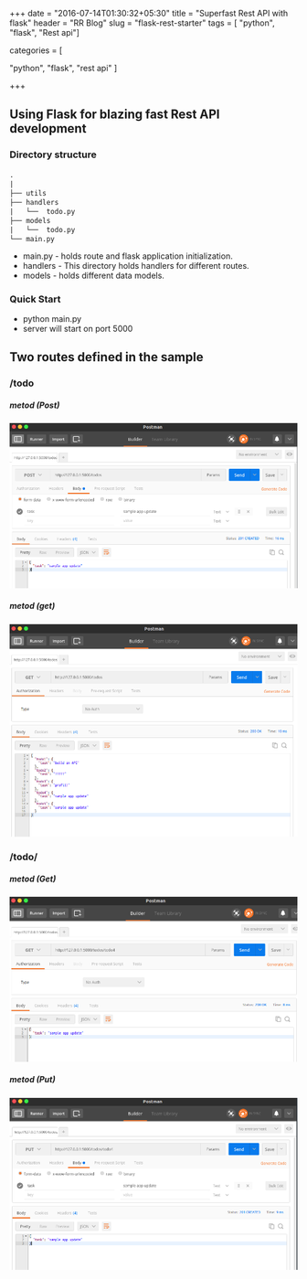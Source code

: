 +++
date = "2016-07-14T01:30:32+05:30"
title = "Superfast Rest API with flask"
header = "RR Blog"
slug = "flask-rest-starter"
tags = [ "python", "flask", "Rest api"]

categories = [
 
  "python",
  "flask",
  "rest api"
]

+++


## Using Flask for blazing fast Rest API development
### Directory structure


    .
    |
    ├── utils
    ├── handlers
    |   └──  todo.py
    ├── models
    |   └──  todo.py
    └── main.py

* main.py - holds route and flask application initialization.
* handlers - This directory holds handlers for different routes.
* models - holds different data models. 

### Quick Start 
* python main.py
* server will start on port 5000

## Two routes defined in the sample

### /todo 
##### metod (Post)
![Alt text](/images/post.png "Post")
##### metod (get)
![Alt text](/images/get.png "Get")

    
### /todo/<todo id>
##### metod (Get)
![Alt text](/images/withid.png "Get")
##### metod (Put)
![Alt text](/images/put.png "Put")


